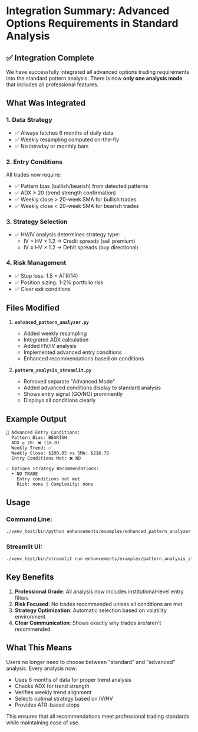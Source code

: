 # Integration Summary: Advanced Options Requirements in Standard Analysis

## ✅ Integration Complete

We have successfully integrated all advanced options trading requirements into the standard pattern analysis. There is now **only one analysis mode** that includes all professional features.

## What Was Integrated

### 1. **Data Strategy**
- ✅ Always fetches 6 months of daily data
- ✅ Weekly resampling computed on-the-fly
- ✅ No intraday or monthly bars

### 2. **Entry Conditions**
All trades now require:
- ✅ Pattern bias (bullish/bearish) from detected patterns
- ✅ ADX ≥ 20 (trend strength confirmation)
- ✅ Weekly close > 20-week SMA for bullish trades
- ✅ Weekly close < 20-week SMA for bearish trades

### 3. **Strategy Selection**
- ✅ HV/IV analysis determines strategy type:
  - IV > HV × 1.2 → Credit spreads (sell premium)
  - IV ≤ HV × 1.2 → Debit spreads (buy directional)

### 4. **Risk Management**
- ✅ Stop loss: 1.5 × ATR(14)
- ✅ Position sizing: 1-2% portfolio risk
- ✅ Clear exit conditions

## Files Modified

1. **`enhanced_pattern_analyzer.py`**
   - Added weekly resampling
   - Integrated ADX calculation
   - Added HV/IV analysis
   - Implemented advanced entry conditions
   - Enhanced recommendations based on conditions

2. **`pattern_analysis_streamlit.py`**
   - Removed separate "Advanced Mode"
   - Added advanced conditions display to standard analysis
   - Shows entry signal (GO/NO) prominently
   - Displays all conditions clearly

## Example Output

```
🎯 Advanced Entry Conditions:
  Pattern Bias: BEARISH
  ADX ≥ 20: ❌ (16.0)
  Weekly Trend: ✅
  Weekly Close: $200.85 vs SMA: $216.76
  Entry Conditions Met: ❌ NO

💡 Options Strategy Recommendations:
  • NO TRADE
    Entry conditions not met
    Risk: none | Complexity: none
```

## Usage

### Command Line:
```bash
./venv_test/bin/python enhancements/examples/enhanced_pattern_analyzer.py
```

### Streamlit UI:
```bash
./venv_test/bin/streamlit run enhancements/examples/pattern_analysis_streamlit.py
```

## Key Benefits

1. **Professional Grade**: All analysis now includes institutional-level entry filters
2. **Risk Focused**: No trades recommended unless all conditions are met
3. **Strategy Optimization**: Automatic selection based on volatility environment
4. **Clear Communication**: Shows exactly why trades are/aren't recommended

## What This Means

Users no longer need to choose between "standard" and "advanced" analysis. Every analysis now:
- Uses 6 months of data for proper trend analysis
- Checks ADX for trend strength
- Verifies weekly trend alignment
- Selects optimal strategy based on IV/HV
- Provides ATR-based stops

This ensures that all recommendations meet professional trading standards while maintaining ease of use. 